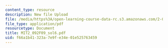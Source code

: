 ```yaml
---
content_type: resource
description: New file Upload
file: /media/https%3A/open-learning-course-data-rc.s3.amazonaws.com/2-092-finite-element-analysis-of-solids-and-fluids-i-fall-2009/f66a1b41323a7e9fe34e01e525763459_MIT2_092F09_sol6.pdf
file_type: application/pdf
resourcetype: Document
title: MIT2_092F09_sol6.pdf
uid: f66a1b41-323a-7e9f-e34e-01e525763459
---
```

